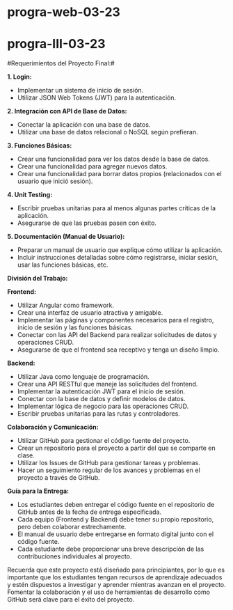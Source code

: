 # progra-web-03-23
# progra-III-03-23

#Requerimientos del Proyecto Final:#

**1. Login:**
   - Implementar un sistema de inicio de sesión.
   - Utilizar JSON Web Tokens (JWT) para la autenticación.

**2. Integración con API de Base de Datos:**
   - Conectar la aplicación con una base de datos.
   - Utilizar una base de datos relacional o NoSQL según prefieran.

**3. Funciones Básicas:**
   - Crear una funcionalidad para ver los datos desde la base de datos.
   - Crear una funcionalidad para agregar nuevos datos.
   - Crear una funcionalidad para borrar datos propios (relacionados con el usuario que inició sesión).

**4. Unit Testing:**
   - Escribir pruebas unitarias para al menos algunas partes críticas de la aplicación.
   - Asegurarse de que las pruebas pasen con éxito.

**5. Documentación (Manual de Usuario):**
   - Preparar un manual de usuario que explique cómo utilizar la aplicación.
   - Incluir instrucciones detalladas sobre cómo registrarse, iniciar sesión, usar las funciones básicas, etc.

**División del Trabajo:**

**Frontend:**
   - Utilizar Angular como framework.
   - Crear una interfaz de usuario atractiva y amigable.
   - Implementar las páginas y componentes necesarios para el registro, inicio de sesión y las funciones básicas.
   - Conectar con las API del Backend para realizar solicitudes de datos y operaciones CRUD.
   - Asegurarse de que el frontend sea receptivo y tenga un diseño limpio.

**Backend:**
   - Utilizar Java como lenguaje de programación.
   - Crear una API RESTful que maneje las solicitudes del frontend.
   - Implementar la autenticación JWT para el inicio de sesión.
   - Conectar con la base de datos y definir modelos de datos.
   - Implementar lógica de negocio para las operaciones CRUD.
   - Escribir pruebas unitarias para las rutas y controladores.
   
**Colaboración y Comunicación:**

   - Utilizar GitHub para gestionar el código fuente del proyecto.
   - Crear un repositorio para el proyecto a partir del que se comparte en clase.
   - Utilizar los Issues de GitHub para gestionar tareas y problemas.
   - Hacer un seguimiento regular de los avances y problemas en el proyecto a través de GitHub.
   
**Guía para la Entrega:**

   - Los estudiantes deben entregar el código fuente en el repositorio de GitHub antes de la fecha de entrega especificada.
   - Cada equipo (Frontend y Backend) debe tener su propio repositorio, pero deben colaborar estrechamente.
   - El manual de usuario debe entregarse en formato digital junto con el código fuente.
   - Cada estudiante debe proporcionar una breve descripción de las contribuciones individuales al proyecto.

Recuerda que este proyecto está diseñado para principiantes, por lo que es importante que los estudiantes tengan recursos de aprendizaje adecuados y estén dispuestos a investigar y aprender mientras avanzan en el proyecto. Fomentar la colaboración y el uso de herramientas de desarrollo como GitHub será clave para el éxito del proyecto.

